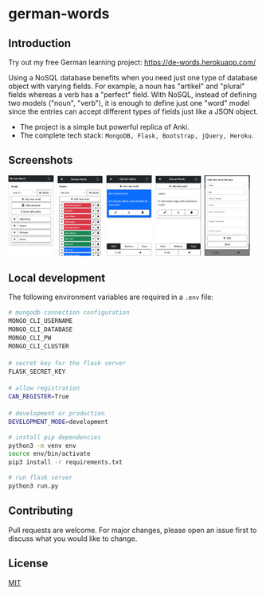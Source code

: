 # german-words

## Introduction
Try out my free German learning project:
https://de-words.herokuapp.com/

Using a NoSQL database benefits when you need just one type of database object with varying fields. For example, a noun has "artikel" and "plural" fields whereas a verb has a "perfect" field. With NoSQL, instead of defining two models ("noun", "verb"), it is enough to define just one "word" model since the entries can accept different types of fields just like a JSON object.

* The project is a simple but powerful replica of Anki.
* The complete tech stack: `MongoDB, Flask, Bootstrap, jQuery, Heroku`.

## Screenshots
<img src="static/img/showcase/1.png" width="18%" alt="My cool logo"/>&nbsp;
<img src="static/img/showcase/2.png" width="18%" alt="My cool logo"/>&nbsp;
<img src="static/img/showcase/3.png" width="18%" alt="My cool logo"/>&nbsp;
<img src="static/img/showcase/4.png" width="18%" alt="My cool logo"/>&nbsp;
<img src="static/img/showcase/5.png" width="18%" alt="My cool logo"/>

## Local development
The following environment variables are required in a `.env` file:

```bash
# mongodb connection configuration
MONGO_CLI_USERNAME
MONGO_CLI_DATABASE
MONGO_CLI_PW
MONGO_CLI_CLUSTER

# secret key for the flask server
FLASK_SECRET_KEY

# allow registration
CAN_REGISTER=True

# development or production
DEVELOPMENT_MODE=development
```

```bash
# install pip dependencies
python3 -m venv env
source env/bin/activate
pip3 install -r requirements.txt
```

```bash
# run flask server
python3 run.py
```

## Contributing
Pull requests are welcome. For major changes, please open an issue first to discuss what you would like to change.

## License
[MIT](https://choosealicense.com/licenses/mit/)

